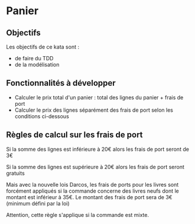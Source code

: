 # Panier

## Objectifs
Les objectifs de ce kata sont :
- de faire du TDD
- de la modélisation


## Fonctionnalités à développer
- Calculer le prix total d'un panier : total des lignes du panier + frais de port
- Calculer le prix des lignes séparément des frais de port selon les conditions ci-dessous

## Règles de calcul sur les frais de port
Si la somme des lignes est inférieure à 20€ alors les frais de port seront de 3€

Si la somme des lignes est supérieure à 20€ alors les frais de port seront gratuits

Mais avec la nouvelle lois Darcos, les frais de ports pour les livres sont forcément appliqués si la commande concerne des livres neufs dont le montant est inférieur à 35€. Le montant des frais de port sera de 3€ (minimum défini par la loi)

Attention, cette règle s'applique si la commande est mixte.
